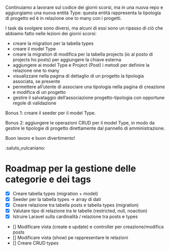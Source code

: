 Continuiamo a lavorare sul codice dei giorni scorsi, ma in una nuova repo e aggiungiamo una nuova entità Type: questa entità rappresenta la tipologia di progetto ed è in relazione one to many con i progetti.

I task da svolgere sono diversi, ma alcuni di essi sono un ripasso di ciò che abbiamo fatto nelle lezioni dei giorni scorsi:

-   creare la migration per la tabella types
-   creare il model Type
-   creare la migration di modifica per la tabella projects (io al posto di projects ho posts) per aggiungere la chiave esterna
-   aggiungere ai model Type e Project (Post) i metodi per definire la relazione one to many
-   visualizzare nella pagina di dettaglio di un progetto la tipologia associata, se presente
-   permettere all’utente di associare una tipologia nella pagina di creazione e modifica di un progetto
-   gestire il salvataggio dell’associazione progetto-tipologia con opportune regole di validazione

Bonus 1:
creare il seeder per il model Type.

Bonus 2:
aggiungere le operazioni CRUD per il model Type, in modo da gestire le tipologie di progetto direttamente dal pannello di amministrazione.

Buon lavoro e buon divertimento!

:saluto_vulcaniano:

# Roadmap per la gestione delle categorie e dei tags

-   [x] Creare tabella types (migration + model)
-   [x] Seeder per la tabella types -> array di dati
-   [x] Creare relazione tra tabella posts e tabella types (migration)
-   [x] Valutare tipo di relazione tra le tabelle (restricted, null, noaction)
-   [x] Istruire Laravel sulla cardinalità / relazione tra posts e types
-   [] Modificare vista (create e update) e controller per creazione/modifica posts
-   [] Modificare vista (show) pe rappresentare le relazioni
-   [] Creare CRUD types
